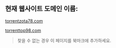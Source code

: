 ## 현재 웹사이트 도메인 이름:

[torrentzota78.com](https://torrentzota78.com)

[torrenttop98.com](https://torrenttop98.com)


> 찾을 수 없는 경우 이 페이지를 북마크에 추가하세요.
